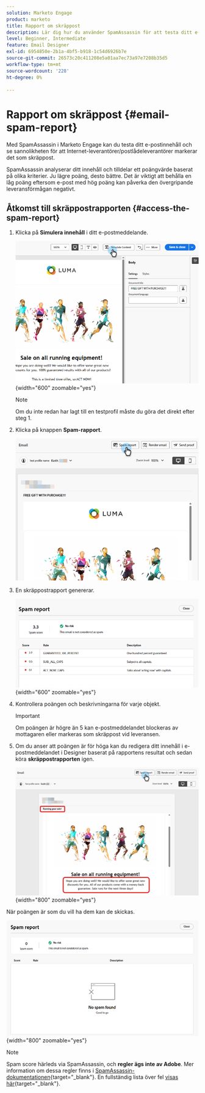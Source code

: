 ```yaml
---
solution: Marketo Engage
product: marketo
title: Rapport om skräppost
description: Lär dig hur du använder SpamAssassin för att testa ditt e-postinnehåll och se sannolikheten för att det markeras som skräppost.
level: Beginner, Intermediate
feature: Email Designer
exl-id: 6954850e-2b1a-4bf5-b918-1c54d6926b7e
source-git-commit: 26573c20c411208e5a01aa7ec73a97e7208b35d5
workflow-type: tm+mt
source-wordcount: '228'
ht-degree: 0%

---
```


# Rapport om skräppost {#email-spam-report}

Med SpamAssassin i Marketo Engage kan du testa ditt e-postinnehåll och se sannolikheten för att Internet-leverantörer/postlådeleverantörer markerar det som skräppost.

SpamAssassin analyserar ditt innehåll och tilldelar ett poängvärde baserat på olika kriterier. Ju lägre poäng, desto bättre. Det är viktigt att behålla en låg poäng eftersom e-post med hög poäng kan påverka den övergripande leveransförmågan negativt.

## Åtkomst till skräppostrapporten {#access-the-spam-report}

1. Klicka på **Simulera innehåll** i ditt e-postmeddelande.

   ![](assets/email-spam-report-1.png){width="600" zoomable="yes"}

   >[!NOTE]
   >
   >Om du inte redan har lagt till en testprofil måste du göra det direkt efter steg 1.

1. Klicka på knappen **Spam-rapport**.

   ![](assets/email-spam-report-2.png)

1. En skräppostrapport genererar.

   ![](assets/email-spam-report-3.png){width="600" zoomable="yes"}

1. Kontrollera poängen och beskrivningarna för varje objekt.

   >[!IMPORTANT]
   >
   >Om poängen är högre än 5 kan e-postmeddelandet blockeras av mottagaren eller markeras som skräppost vid leveransen.

1. Om du anser att poängen är för höga kan du redigera ditt innehåll i e-postmeddelandet i Designer baserat på rapportens resultat och sedan köra **skräppostrapporten** igen.

   ![](assets/email-spam-report-4.png){width="800" zoomable="yes"}

När poängen är som du vill ha dem kan de skickas.

![](assets/email-spam-report-5.png){width="800" zoomable="yes"}

>[!NOTE]
>
>Spam score härleds via SpamAssassin, och **regler ägs inte av Adobe**. Mer information om dessa regler finns i [SpamAssassin-dokumentationen](https://spamassassin.apache.org/#_blank){target="_blank"}. En fullständig lista över fel [visas här](https://spamassassin.apache.org/old/tests_3_0_x.html){target="_blank"}.
